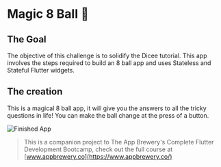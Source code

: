 # Magic 8 Ball 🎱

## The Goal

The objective of this challenge is to solidify the Dicee tutorial. This app involves the steps required to build an 8 ball app and uses Stateless and Stateful Flutter widgets.


## The creation

This is a magical 8 ball app, it will give you the answers to all the tricky questions in life! You can make the ball change at the press of a button. 

![Finished App](https://github.com/londonappbrewery/Images/blob/master/8-ball-flutter-gif.gif)

>This is a companion project to The App Brewery's Complete Flutter Development Bootcamp, check out the full course at [www.appbrewery.co](https://www.appbrewery.co/)

